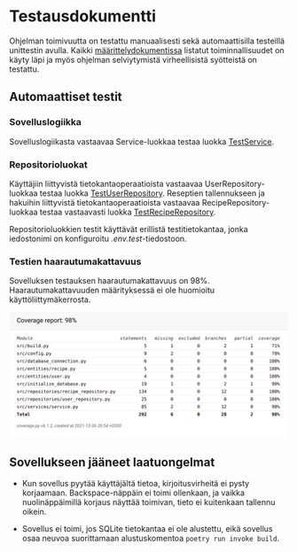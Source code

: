 # Testausdokumentti

Ohjelman toimivuutta on testattu manuaalisesti sekä automaattisilla testeillä
unittestin avulla.
Kaikki [määrittelydokumentissa](https://github.com/SiniCode/ot-harjoitustyo/blob/main/dokumentaatio/vaatimusmaarittely.md)
listatut toiminnallisuudet on käyty läpi ja myös ohjelman selviytymistä
virheellisistä syötteistä on testattu.

## Automaattiset testit

### Sovelluslogiikka

Sovelluslogiikasta vastaavaa Service-luokkaa testaa luokka [TestService](https://github.com/SiniCode/ot-harjoitustyo/blob/main/src/tests/services/service_test.py).

### Repositorioluokat

Käyttäjiin liittyvistä tietokantaoperaatioista vastaavaa UserRepository-luokkaa
testaa luokka [TestUserRepository](https://github.com/SiniCode/ot-harjoitustyo/blob/main/src/tests/repositories/user_repository_test.py).
Reseptien tallennukseen ja hakuihin liittyvistä tietokantaoperaatioista
vastaavaa RecipeRepository-luokkaa testaa vastaavasti luokka
[TestRecipeRepository](https://github.com/SiniCode/ot-harjoitustyo/blob/main/src/tests/repositories/recipe_repository_test.py).

Repositorioluokkien testit käyttävät erillistä testitietokantaa, jonka iedostonimi
on konfiguroitu _.env.test_-tiedostoon.

### Testien haarautumakattavuus

Sovelluksen testauksen haarautumakattavuus on 98%.
Haarautumakattavuuden määrityksessä ei ole huomioitu käyttöliittymäkerrosta.

![](./kuvat/coverage_report.png)

## Sovellukseen jääneet laatuongelmat

- Kun sovellus pyytää käyttäjältä tietoa, kirjoitusvirheitä ei pysty korjaamaan.
  Backspace-näppäin ei toimi ollenkaan, ja vaikka nuolinäppäimillä korjaus näyttää
  toimivan, tieto ei kuitenkaan tallennu oikein.

- Sovellus ei toimi, jos SQLite tietokantaa ei ole alustettu, eikä sovellus
  osaa neuvoa suorittamaan alustuskomentoa `poetry run invoke build`.
